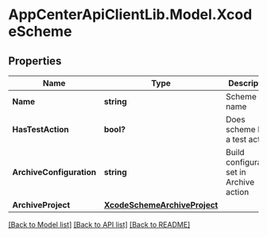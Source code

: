 # AppCenterApiClientLib.Model.XcodeScheme
## Properties

Name | Type | Description | Notes
------------ | ------------- | ------------- | -------------
**Name** | **string** | Scheme name | 
**HasTestAction** | **bool?** | Does scheme have a test action? | 
**ArchiveConfiguration** | **string** | Build configuration set in Archive action | [optional] 
**ArchiveProject** | [**XcodeSchemeArchiveProject**](XcodeSchemeArchiveProject.md) |  | [optional] 

[[Back to Model list]](../README.md#documentation-for-models) [[Back to API list]](../README.md#documentation-for-api-endpoints) [[Back to README]](../README.md)

